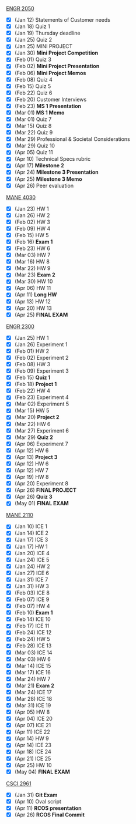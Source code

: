 <u>ENGR 2050</u>

- [x] (Jan 12) Statements of Customer needs
- [x] (Jan 18) Quiz 1
- [x] (Jan 19) Thursday deadline
- [x] (Jan 25) Quiz 2
- [x] (Jan 25) MINI PROJECT
- [x] (Jan 30) **Mini Project Competition**
- [x] (Feb 01) Quiz 3
- [x] (Feb 02) **Mini Project Presentation**
- [x] (Feb 06) **Mini Project Memos**
- [x] (Feb 08) Quiz 4
- [x] (Feb 15) Quiz 5
- [x] (Feb 22) Quiz 6
- [x] (Feb 20) Customer Interviews
- [x] (Feb 23) **MS 1 Presentation**
- [x] (Mar 01) **MS 1 Memo**
- [x] (Mar 01) Quiz 7
- [x] (Mar 15) Quiz 8
- [x] (Mar 22) Quiz 9
- [x] (Mar 29) Professional & Societal Considerations
- [x] (Mar 29) Quiz 10
- [x] (Apr 05) Quiz 11
- [x] (Apr 10) Technical Specs rubric
- [x] (Apr 17) **Milestone 2**
- [x] (Apr 24) **Milestone 3 Presentation**
- [x] (Apr 25) **Milestone 3 Memo**
- [x] (Apr 26) Peer evaluation

<u>MANE 4030</u>

- [x] (Jan 23) HW 1
- [x] (Jan 26) HW 2
- [x] (Feb 02) HW 3
- [x] (Feb 09) HW 4
- [x] (Feb 15) HW 5
- [x] (Feb 16) **Exam 1**
- [x] (Feb 23) HW 6
- [x] (Mar 03) HW 7
- [x] (Mar 16) HW 8
- [x] (Mar 22) HW 9
- [x] (Mar 23) **Exam 2**
- [x] (Mar 30) HW 10
- [x] (Apr 06) HW 11
- [x] (Apr 11) **Long HW**
- [x] (Apr 13) HW 12
- [x] (Apr 20) HW 13
- [x] (Apr 25) **FINAL EXAM**

<u>ENGR 2300</u>

- [x] (Jan 25) HW 1
- [x] (Jan 26) Experiment 1
- [x] (Feb 01) HW 2
- [x] (Feb 02) Experiment 2
- [x] (Feb 08) HW 3
- [x] (Feb 09) Experiment 3
- [x] (Feb 15) **Quiz 1**
- [x] (Feb 18) **Project 1**
- [x] (Feb 22) HW 4
- [x] (Feb 23) Experiment 4
- [x] (Mar 02) Experiment 5
- [x] (Mar 15) HW 5
- [x] (Mar 20) **Project 2**
- [x] (Mar 22) HW 6
- [x] (Mar 27) Experiment 6
- [x] (Mar 29) **Quiz 2**
- [x] (Apr 06) Experiment 7
- [x] (Apr 12) HW 6
- [x] (Apr 13) **Project 3**
- [x] (Apr 12) HW 6
- [x] (Apr 12) HW 7
- [x] (Apr 19) HW 8
- [x] (Apr 20) Experiment 8
- [x] (Apr 26) **FINAL PROJECT**
- [x] (Apr 26) **Quiz 3**
- [x] (May 01) **FINAL EXAM**

<u>MANE 2110</u>

- [x] (Jan 10) ICE 1
- [x] (Jan 14) ICE 2
- [x] (Jan 17) ICE 3
- [x] (Jan 17) HW 1
- [x] (Jan 20) ICE 4
- [x] (Jan 24) ICE 5
- [x] (Jan 24) HW 2
- [x] (Jan 27) ICE 6
- [x] (Jan 31) ICE 7
- [x] (Jan 31) HW 3
- [x] (Feb 03) ICE 8
- [x] (Feb 07) ICE 9
- [x] (Feb 07) HW 4
- [x] (Feb 10) **Exam 1**
- [x] (Feb 14) ICE 10
- [x] (Feb 17) ICE 11
- [x] (Feb 24) ICE 12
- [x] (Feb 24) HW 5
- [x] (Feb 28) ICE 13
- [x] (Mar 03) ICE 14
- [x] (Mar 03) HW 6
- [x] (Mar 14) ICE 15
- [x] (Mar 17) ICE 16
- [x] (Mar 24) HW 7
- [x] (Mar 21) **Exam 2**
- [x] (Mar 24) ICE 17
- [x] (Mar 28) ICE 18
- [x] (Mar 31) ICE 19
- [x] (Apr 05) HW 8
- [x] (Apr 04) ICE 20
- [x] (Apr 07) ICE 21
- [x] (Apr 11) ICE 22
- [x] (Apr 14) HW 9
- [x] (Apr 14) ICE 23
- [x] (Apr 18) ICE 24
- [x] (Apr 21) ICE 25
- [x] (Apr 25) HW 10
- [x] (May 04) **FINAL EXAM**

<u>CSCI 2961</u>

- [x] (Jan 31) **Git Exam**
- [x] (Apr 10) Oval script
- [x] (Apr 11) **RCOS presentation**
- [x] (Apr 26) **RCOS Final Commit**
